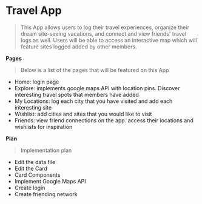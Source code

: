 
# Travel App

> This App allows users to log their travel experiences, organize their dream site-seeing vacations, and connect and view friends' travel logs as well. Users will be able to access an interactive map which will feature sites logged added by other members.


**Pages**
> Below is a list of the pages that will be featured on this App
- Home: login page
- Explore: implements google maps API with location pins. Discover interesting travel spots that members have added 
- My Locations: log each city that you have visited and add each interesting site
- Wishlist: add cities and sites that you would like to visit
- Friends: view friend connections on the app. access their locations and wishlists for inspiration

**Plan**

>  Implementation plan
 
   - Edit the data file
   - Edit the Card
   - Card Components
   - Implement Google Maps API
   - Create login
   - Create friending network
    
